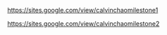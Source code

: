 https://sites.google.com/view/calvinchaomilestone1

https://sites.google.com/view/calvinchaomilestone2
